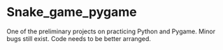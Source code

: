 # Snake_game_pygame
One of the preliminary projects on practicing Python and Pygame.
Minor bugs still exist. Code needs to be better arranged.
